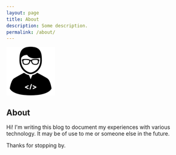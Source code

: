 ```yaml
---
layout: page
title: About
description: Some description.
permalink: /about/
---
```


<img itemprop="image" class="img-rounded" src="/images/people.png" alt="Your Name">

## About

Hi! I'm writing this blog to document my experiences with various technology. It may be of use to me or someone else in the future.

Thanks for stopping by.


